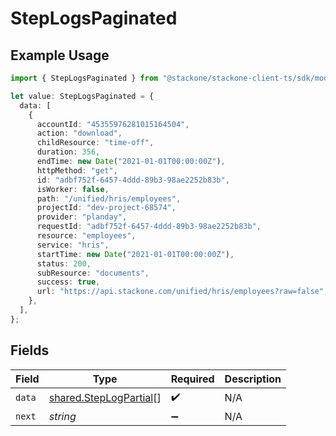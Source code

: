 # StepLogsPaginated

## Example Usage

```typescript
import { StepLogsPaginated } from "@stackone/stackone-client-ts/sdk/models/shared";

let value: StepLogsPaginated = {
  data: [
    {
      accountId: "45355976281015164504",
      action: "download",
      childResource: "time-off",
      duration: 356,
      endTime: new Date("2021-01-01T00:00:00Z"),
      httpMethod: "get",
      id: "adbf752f-6457-4ddd-89b3-98ae2252b83b",
      isWorker: false,
      path: "/unified/hris/employees",
      projectId: "dev-project-68574",
      provider: "planday",
      requestId: "adbf752f-6457-4ddd-89b3-98ae2252b83b",
      resource: "employees",
      service: "hris",
      startTime: new Date("2021-01-01T00:00:00Z"),
      status: 200,
      subResource: "documents",
      success: true,
      url: "https://api.stackone.com/unified/hris/employees?raw=false",
    },
  ],
};
```

## Fields

| Field                                                                   | Type                                                                    | Required                                                                | Description                                                             |
| ----------------------------------------------------------------------- | ----------------------------------------------------------------------- | ----------------------------------------------------------------------- | ----------------------------------------------------------------------- |
| `data`                                                                  | [shared.StepLogPartial](../../../sdk/models/shared/steplogpartial.md)[] | :heavy_check_mark:                                                      | N/A                                                                     |
| `next`                                                                  | *string*                                                                | :heavy_minus_sign:                                                      | N/A                                                                     |